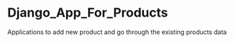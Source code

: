 # Django_App_For_Products
Applications to add new product and go through the existing products data
